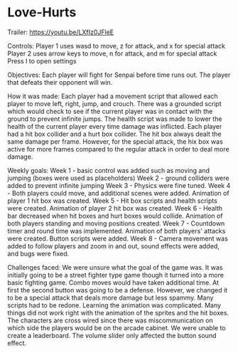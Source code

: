 # Love-Hurts

Trailer: https://youtu.be/LXfIz0JFleE

Controls: 
Player 1 uses wasd to move, z for attack, and x for special attack
Player 2 uses arrow keys to move, n for attack, and m for special attack
Press I to open settings 

Objectives:
Each player will fight for Senpai before time runs out. The player that defeats their opponent will win.

How it was made:
Each player had a movement script that allowed each player to move left, right, jump, and crouch. There was a grounded script which would check to see if the current player was in contact with the ground to prevent infinite jumps. The health script was made to lower the health of the current player every time damage was inflicted. Each player had a hit box collider and a hurt box collider. The hit box always dealt the same damage per frame. However, for the special attack, the hix box was active for more frames compared to the regular attack in order to deal more damage.   

Weekly goals:
Week 1 - basic control was added such as moving and jumping (boxes were used as placeholders)
Week 2 - ground colliders were added to prevent infinite jumping
Week 3 - Physics were fine tuned.
Week 4 - Both players could move, and additional scenes were added. Animation of player 1 hit box was created. 
Week 5 - Hit box scripts and health scripts were created. Animation of player 2 hit box was created.
Week 6 - Health bar decreased when hit boxes and hurt boxes would collide. Animation of both players standing and moving positions created.
Week 7 -  Countdown timer and round time was implemented. Animation of both players' attacks were created. Button scripts were added.
Week 8 - Camera movement was added to follow players and zoom in and out, sound effects were added, and bugs were fixed.

Challenges faced: 
We were unsure what the goal of the game was. It was initially going to be a street fighter type game though it turned into a more basic fighting game. Combo moves would have taken additional time. At first the second button was going to be a defense. However, we changed it to be a special attack that deals more damage but less spammy. Many scripts had to be redone. Learning the animation was complicated. Many things did not work right with the animation of the sprites and the hit boxes. The characters are cross wired since there was miscommunication on which side the players would be on the arcade cabinet. We were unable to create a leaderboard. The volume slider only affected the button sound effect.

